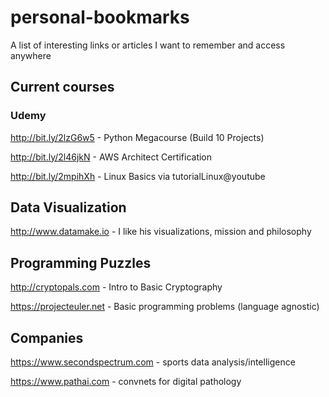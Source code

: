 # personal-bookmarks
A list of interesting links or articles I want to remember and access anywhere

## Current courses
### Udemy
http://bit.ly/2lzG6w5 - Python Megacourse (Build 10 Projects)

http://bit.ly/2l46jkN - AWS Architect Certification

http://bit.ly/2mpihXh - Linux Basics via tutorialLinux@youtube


## Data Visualization
http://www.datamake.io - I like his visualizations, mission and philosophy

## Programming Puzzles
http://cryptopals.com - Intro to Basic Cryptography

https://projecteuler.net - Basic programming problems (language agnostic)

## Companies
https://www.secondspectrum.com - sports data analysis/intelligence

https://www.pathai.com - convnets for digital pathology
